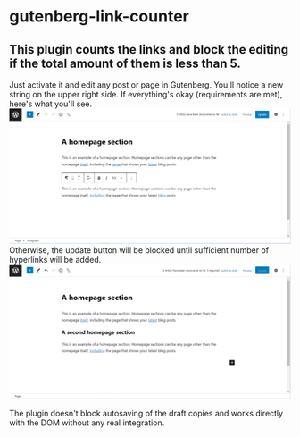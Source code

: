 # gutenberg-link-counter
## This plugin counts the links and block the editing if the total amount of them is less than 5.
Just activate it and edit any post or page in Gutenberg. You'll notice a new string on the upper right side. If everything's okay (requirements are met), here's what you'll see.
![](https://github.com/coffee347/gutenberg-link-counter/blob/main/gblc_reqs_met.PNG)
Otherwise, the update button will be blocked until sufficient number of hyperlinks will be added.
![](https://github.com/coffee347/gutenberg-link-counter/blob/main/gblc_reqs_not_met.PNG)

The plugin doesn't block autosaving of the draft copies and works directly with the DOM without any real integration.
